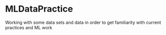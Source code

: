 # MLDataPractice
Working with some data sets and data in order to get familiarity with current practices and ML work
